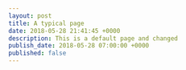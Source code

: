 ```yaml
---
layout: post
title: A typical page
date: 2018-05-28 21:41:45 +0000
description: This is a default page and changed
publish_date: 2018-05-28 07:00:00 +0000
published: false
---
```

